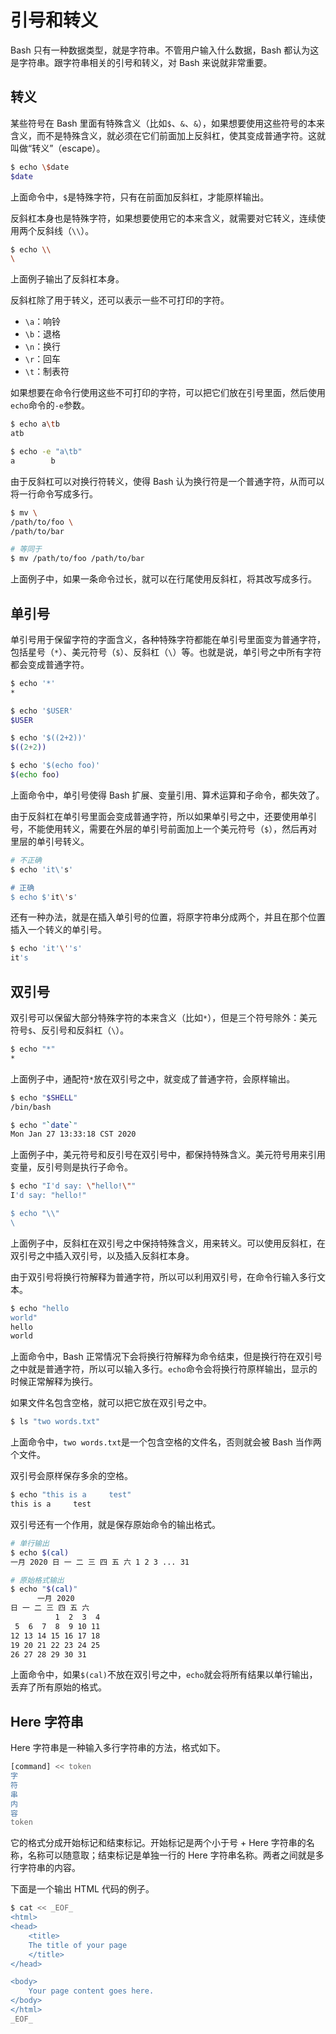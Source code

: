 # 引号和转义

Bash 只有一种数据类型，就是字符串。不管用户输入什么数据，Bash 都认为这是字符串。跟字符串相关的引号和转义，对 Bash 来说就非常重要。

## 转义

某些符号在 Bash 里面有特殊含义（比如`$`、`&`、`&`），如果想要使用这些符号的本来含义，而不是特殊含义，就必须在它们前面加上反斜杠，使其变成普通字符。这就叫做“转义”（escape）。

```bash
$ echo \$date
$date
```

上面命令中，`$`是特殊字符，只有在前面加反斜杠，才能原样输出。

反斜杠本身也是特殊字符，如果想要使用它的本来含义，就需要对它转义，连续使用两个反斜线（`\\`）。

```bash
$ echo \\
\
```

上面例子输出了反斜杠本身。

反斜杠除了用于转义，还可以表示一些不可打印的字符。

- `\a`：响铃
- `\b`：退格
- `\n`：换行
- `\r`：回车
- `\t`：制表符

如果想要在命令行使用这些不可打印的字符，可以把它们放在引号里面，然后使用`echo`命令的`-e`参数。

```bash
$ echo a\tb
atb

$ echo -e "a\tb"
a        b
```

由于反斜杠可以对换行符转义，使得 Bash 认为换行符是一个普通字符，从而可以将一行命令写成多行。

```bash
$ mv \
/path/to/foo \
/path/to/bar

# 等同于
$ mv /path/to/foo /path/to/bar
```

上面例子中，如果一条命令过长，就可以在行尾使用反斜杠，将其改写成多行。

## 单引号

单引号用于保留字符的字面含义，各种特殊字符都能在单引号里面变为普通字符，包括星号（`*`）、美元符号（`$`）、反斜杠（`\`）等。也就是说，单引号之中所有字符都会变成普通字符。

```bash
$ echo '*'
*

$ echo '$USER'
$USER

$ echo '$((2+2))'
$((2+2))

$ echo '$(echo foo)'
$(echo foo)
```

上面命令中，单引号使得 Bash 扩展、变量引用、算术运算和子命令，都失效了。

由于反斜杠在单引号里面会变成普通字符，所以如果单引号之中，还要使用单引号，不能使用转义，需要在外层的单引号前面加上一个美元符号（`$`），然后再对里层的单引号转义。

```bash
# 不正确
$ echo 'it\'s'

# 正确
$ echo $'it\'s'
```

还有一种办法，就是在插入单引号的位置，将原字符串分成两个，并且在那个位置插入一个转义的单引号。

```bash
$ echo 'it'\''s'
it's
```

## 双引号

双引号可以保留大部分特殊字符的本来含义（比如`*`），但是三个符号除外：美元符号`$`、反引号和反斜杠（`\`）。

```bash
$ echo "*"
*
```

上面例子中，通配符`*`放在双引号之中，就变成了普通字符，会原样输出。

```bash
$ echo "$SHELL"
/bin/bash

$ echo "`date`"
Mon Jan 27 13:33:18 CST 2020
```

上面例子中，美元符号和反引号在双引号中，都保持特殊含义。美元符号用来引用变量，反引号则是执行子命令。

```bash
$ echo "I'd say: \"hello!\""
I'd say: "hello!"

$ echo "\\"
\
```

上面例子中，反斜杠在双引号之中保持特殊含义，用来转义。可以使用反斜杠，在双引号之中插入双引号，以及插入反斜杠本身。

由于双引号将换行符解释为普通字符，所以可以利用双引号，在命令行输入多行文本。

```bash
$ echo "hello
world"
hello
world
```

上面命令中，Bash 正常情况下会将换行符解释为命令结束，但是换行符在双引号之中就是普通字符，所以可以输入多行。`echo`命令会将换行符原样输出，显示的时候正常解释为换行。

如果文件名包含空格，就可以把它放在双引号之中。

```bash
$ ls "two words.txt"
```

上面命令中，`two words.txt`是一个包含空格的文件名，否则就会被 Bash 当作两个文件。

双引号会原样保存多余的空格。

```bash
$ echo "this is a     test"
this is a     test
```

双引号还有一个作用，就是保存原始命令的输出格式。

```bash
# 单行输出
$ echo $(cal)
一月 2020 日 一 二 三 四 五 六 1 2 3 ... 31

# 原始格式输出
$ echo "$(cal)"
      一月 2020
日 一 二 三 四 五 六
          1  2  3  4
 5  6  7  8  9 10 11
12 13 14 15 16 17 18
19 20 21 22 23 24 25
26 27 28 29 30 31
```

上面命令中，如果`$(cal)`不放在双引号之中，`echo`就会将所有结果以单行输出，丢弃了所有原始的格式。

## Here 字符串

Here 字符串是一种输入多行字符串的方法，格式如下。

```bash
[command] << token
字
符
串
内
容
token
```

它的格式分成开始标记和结束标记。开始标记是两个小于号 + Here 字符串的名称，名称可以随意取；结束标记是单独一行的 Here 字符串名称。两者之间就是多行字符串的内容。

下面是一个输出 HTML 代码的例子。

```bash
$ cat << _EOF_
<html>
<head>
    <title>
    The title of your page
    </title>
</head>

<body>
    Your page content goes here.
</body>
</html>
_EOF_
```

